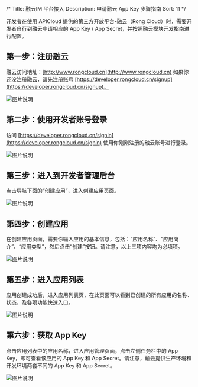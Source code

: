 /*
Title: 融云IM 平台接入
Description: 申请融云 App Key 步骤指南
Sort: 11
*/


开发者在使用 APICloud 提供的第三方开放平台-融云（Rong Cloud）时，需要开发者自行到融云申请相应的 App Key / App Secret，并按照融云模块开发指南进行配置。

## 第一步：注册融云

融云访问地址：[http://www.rongcloud.cn](http://www.rongcloud.cn) 如果你还没注册融云，请先注册账号 [https://developer.rongcloud.cn/signup](https://developer.rongcloud.cn/signup)。

![图片说明](/img/docImage/rongCloud01.jpg)

## 第二步：使用开发者账号登录

访问 [https://developer.rongcloud.cn/signin](https://developer.rongcloud.cn/signin)  使用你刚刚注册的融云账号进行登录。

![图片说明](/img/docImage/rongCloud06.jpg)

## 第三步：进入到开发者管理后台

点击导航下面的“创建应用”，进入创建应用页面。


![图片说明](/img/docImage/rongCloud02.jpg)

## 第四步：创建应用

在创建应用页面，需要你输入应用的基本信息，包括：“应用名称”、“应用简介”、“应用类型”，然后点击“创建”按钮。请注意，以上三项内容均为必填项。


![图片说明](/img/docImage/rongCloud03.jpg)

## 第五步：进入应用列表

应用创建成功后，进入应用列表页，在此页面可以看到已创建的所有应用的名称、状态，及各项功能快速入口。


![图片说明](/img/docImage/rongCloud01.jpg)

## 第六步：获取 App Key

点击应用列表中的应用名称，进入应用管理页面，点击左侧任务栏中的 App Key，即可查看该应用的 App Key 和 App Secret。请注意，融云提供生产环境和开发环境两套不同的 App Key 和 App Secret。

![图片说明](/img/docImage/rongCloud04.jpg)
